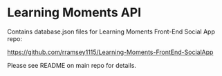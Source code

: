 Learning Moments API
=================
Contains database.json files for Learning Moments Front-End Social App repo:

https://github.com/rramsey1115/Learning-Moments-FrontEnd-SocialApp

Please see README on main repo for details.
